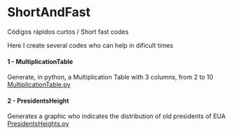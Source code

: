 # ShortAndFast
Códigos rápidos curtos / Short fast codes

Here I create several codes who can help in dificult times

#### 1 - MultiplicationTable
Generate, in python, a Multiplication Table with 3 columns, from 2 to 10  
[MultiplicationTable.py](https://github.com/edisoncoder/ShortAndFast/blob/main/multiplicationTable.py)

#### 2 - PresidentsHeight
Generates a graphic who indicates the distribution of old presidents of EUA  
[PresidentsHeights.py](https://github.com/edisoncoder/presidentsHeight/blob/master/presidentsHeight.py)
